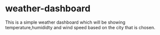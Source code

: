 # weather-dashboard
This is a simple weather dashboard which will be showing temperature,humididty and wind speed based on the city that is chosen.
